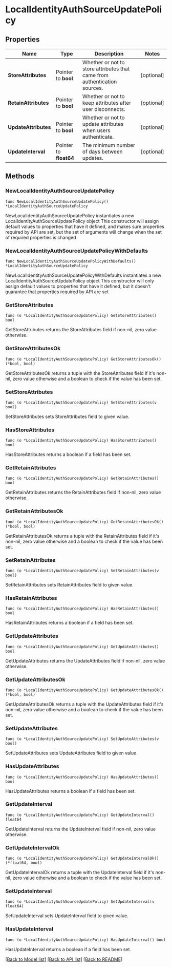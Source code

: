 # LocalIdentityAuthSourceUpdatePolicy

## Properties

Name | Type | Description | Notes
------------ | ------------- | ------------- | -------------
**StoreAttributes** | Pointer to **bool** | Whether or not to store attributes that came from authentication sources. | [optional] 
**RetainAttributes** | Pointer to **bool** | Whether or not to keep attributes after user disconnects. | [optional] 
**UpdateAttributes** | Pointer to **bool** | Whether or not to update attributes when users authenticate. | [optional] 
**UpdateInterval** | Pointer to **float64** | The minimum number of days between updates. | [optional] 

## Methods

### NewLocalIdentityAuthSourceUpdatePolicy

`func NewLocalIdentityAuthSourceUpdatePolicy() *LocalIdentityAuthSourceUpdatePolicy`

NewLocalIdentityAuthSourceUpdatePolicy instantiates a new LocalIdentityAuthSourceUpdatePolicy object
This constructor will assign default values to properties that have it defined,
and makes sure properties required by API are set, but the set of arguments
will change when the set of required properties is changed

### NewLocalIdentityAuthSourceUpdatePolicyWithDefaults

`func NewLocalIdentityAuthSourceUpdatePolicyWithDefaults() *LocalIdentityAuthSourceUpdatePolicy`

NewLocalIdentityAuthSourceUpdatePolicyWithDefaults instantiates a new LocalIdentityAuthSourceUpdatePolicy object
This constructor will only assign default values to properties that have it defined,
but it doesn't guarantee that properties required by API are set

### GetStoreAttributes

`func (o *LocalIdentityAuthSourceUpdatePolicy) GetStoreAttributes() bool`

GetStoreAttributes returns the StoreAttributes field if non-nil, zero value otherwise.

### GetStoreAttributesOk

`func (o *LocalIdentityAuthSourceUpdatePolicy) GetStoreAttributesOk() (*bool, bool)`

GetStoreAttributesOk returns a tuple with the StoreAttributes field if it's non-nil, zero value otherwise
and a boolean to check if the value has been set.

### SetStoreAttributes

`func (o *LocalIdentityAuthSourceUpdatePolicy) SetStoreAttributes(v bool)`

SetStoreAttributes sets StoreAttributes field to given value.

### HasStoreAttributes

`func (o *LocalIdentityAuthSourceUpdatePolicy) HasStoreAttributes() bool`

HasStoreAttributes returns a boolean if a field has been set.

### GetRetainAttributes

`func (o *LocalIdentityAuthSourceUpdatePolicy) GetRetainAttributes() bool`

GetRetainAttributes returns the RetainAttributes field if non-nil, zero value otherwise.

### GetRetainAttributesOk

`func (o *LocalIdentityAuthSourceUpdatePolicy) GetRetainAttributesOk() (*bool, bool)`

GetRetainAttributesOk returns a tuple with the RetainAttributes field if it's non-nil, zero value otherwise
and a boolean to check if the value has been set.

### SetRetainAttributes

`func (o *LocalIdentityAuthSourceUpdatePolicy) SetRetainAttributes(v bool)`

SetRetainAttributes sets RetainAttributes field to given value.

### HasRetainAttributes

`func (o *LocalIdentityAuthSourceUpdatePolicy) HasRetainAttributes() bool`

HasRetainAttributes returns a boolean if a field has been set.

### GetUpdateAttributes

`func (o *LocalIdentityAuthSourceUpdatePolicy) GetUpdateAttributes() bool`

GetUpdateAttributes returns the UpdateAttributes field if non-nil, zero value otherwise.

### GetUpdateAttributesOk

`func (o *LocalIdentityAuthSourceUpdatePolicy) GetUpdateAttributesOk() (*bool, bool)`

GetUpdateAttributesOk returns a tuple with the UpdateAttributes field if it's non-nil, zero value otherwise
and a boolean to check if the value has been set.

### SetUpdateAttributes

`func (o *LocalIdentityAuthSourceUpdatePolicy) SetUpdateAttributes(v bool)`

SetUpdateAttributes sets UpdateAttributes field to given value.

### HasUpdateAttributes

`func (o *LocalIdentityAuthSourceUpdatePolicy) HasUpdateAttributes() bool`

HasUpdateAttributes returns a boolean if a field has been set.

### GetUpdateInterval

`func (o *LocalIdentityAuthSourceUpdatePolicy) GetUpdateInterval() float64`

GetUpdateInterval returns the UpdateInterval field if non-nil, zero value otherwise.

### GetUpdateIntervalOk

`func (o *LocalIdentityAuthSourceUpdatePolicy) GetUpdateIntervalOk() (*float64, bool)`

GetUpdateIntervalOk returns a tuple with the UpdateInterval field if it's non-nil, zero value otherwise
and a boolean to check if the value has been set.

### SetUpdateInterval

`func (o *LocalIdentityAuthSourceUpdatePolicy) SetUpdateInterval(v float64)`

SetUpdateInterval sets UpdateInterval field to given value.

### HasUpdateInterval

`func (o *LocalIdentityAuthSourceUpdatePolicy) HasUpdateInterval() bool`

HasUpdateInterval returns a boolean if a field has been set.


[[Back to Model list]](../README.md#documentation-for-models) [[Back to API list]](../README.md#documentation-for-api-endpoints) [[Back to README]](../README.md)


